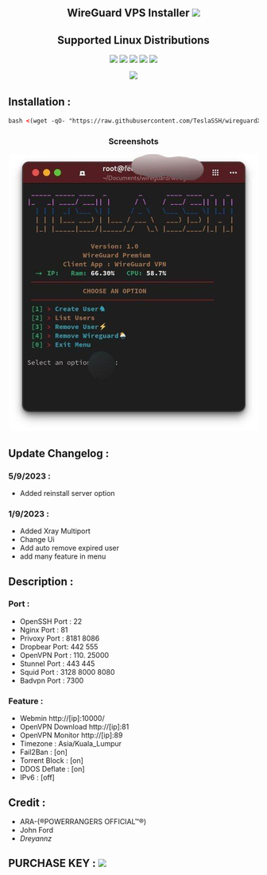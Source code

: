 <h2 align="center">WireGuard VPS Installer <img src="https://img.shields.io/badge/Version-1.0.0-blue.svg"></h2>


<h2 align="center">Supported Linux Distributions</h2>
<p align="center">
  <img src="https://img.shields.io/static/v1?style=for-the-badge&logo=debian&label=Debian%2010&message=Buster&color=red">
  <img src="https://img.shields.io/static/v1?style=for-the-badge&logo=ubuntu&label=Ubuntu%2022.04&message=Jammy&color=orange">
  <img src="https://img.shields.io/static/v1?style=for-the-badge&logo=ubuntu&label=Ubuntu%2023.04&message=Lunar&color=orange">
  <img src="https://img.shields.io/static/v1?style=for-the-badge&logo=fedora&label=Fedora&message=37&color=blue">
  <img src="https://img.shields.io/static/v1?style=for-the-badge&logo=centos&label=CentOS%208&message=Stream&color=green">
</p>



 <p align="center"> <img src="https://img.shields.io/static/v1?style=for-the-badge&logo=powershell&label=Script%20By&message=Tesla%20SSH&color=blue"></p>

## Installation :

  ```html
bash <(wget -qO- "https://raw.githubusercontent.com/TeslaSSH/wireguardX/refs/heads/main/main.sh")

  ```
<h3 align="center">Screenshots</h3>
<p align="center">
<img src="https://github.com/TeslaSSH/wireguardX/raw/main/assets/shot.jpg">
   </p>

  
## Update Changelog :
### 5/9/2023 :
* Added reinstall server option 
### 1/9/2023 :
* Added Xray Multiport
* Change Ui
* Add auto remove expired user
* add many feature in menu
  
## Description :

### Port :
* OpenSSH Port : 22
* Nginx Port   : 81
* Privoxy Port : 8181 8086
* Dropbear Port: 442 555
* OpenVPN Port : 110. 25000
* Stunnel Port : 443 445
* Squid  Port  : 3128 8000 8080
* Badvpn Port  : 7300

### Feature : 
* Webmin http://[ip]:10000/
* OpenVPN Download http://[ip]:81
* OpenVPN Monitor http://[ip]:89
* Timezone : Asia/Kuala_Lumpur
* Fail2Ban : [on]
* Torrent Block : [on]
* DDOS Deflate   : [on]
* IPv6     : [off]

## Credit :
* ARA-(®POWERRANGERS OFFICIAL™®)
* John Ford
* _Dreyannz_

## PURCHASE KEY :  <a href="https://t.me/teslassh" target=”_blank”><img src="https://img.shields.io/static/v1?style=for-the-badge&logo=Telegram&label=Telegram&message=Click%20Here&color=blue"></a>

